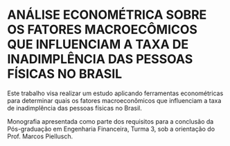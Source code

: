 # ANÁLISE ECONOMÉTRICA SOBRE OS FATORES MACROECÔMICOS QUE INFLUENCIAM A TAXA DE INADIMPLÊNCIA DAS PESSOAS FÍSICAS NO BRASIL 
Este trabalho visa realizar um estudo aplicando ferramentas econométricas para 
determinar quais os fatores macroeconômicos que influenciam a taxa de inadimplência 
das pessoas físicas no Brasil.

Monografia apresentada como parte dos 
requisitos para a conclusão da Pós-graduação 
em Engenharia Financeira, Turma 3, sob a 
orientação do Prof. Marcos Piellusch. 

